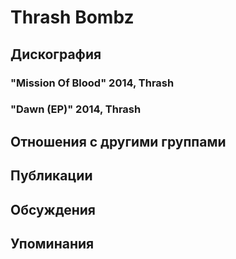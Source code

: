 # Thrash Bombz



## Дискография

### "Mission Of Blood" 2014, Thrash



### "Dawn (EP)" 2014, Thrash




## Отношения с другими группами


## Публикации


## Обсуждения


## Упоминания

